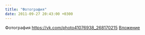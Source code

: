 ```yaml
---
title: "Фотография"
date: 2011-09-27 20:43:00 +0300
---
```


Фотография
<a class="vk-attach" href="https://vk.com/photo41076938_268170215">https://vk.com/photo41076938_268170215</a>
<a class="vk-attach" href="https://vk.com/photo41076938_268170215">Вложение</a>
